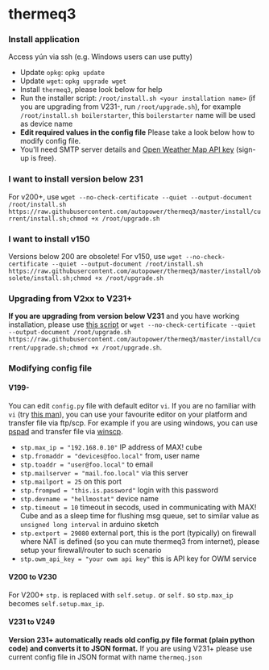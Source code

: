# thermeq3
### Install application
Access yún via ssh (e.g. Windows users can use putty)
* Update `opkg`: `opkg update`
* Update `wget`: `opkg upgrade wget`
* Install `thermeq3`, please look below for help  
* Run the installer script: `/root/install.sh <your installation name>` (if you are upgrading from V231-, run `/root/upgrade.sh`), for example `/root/install.sh boilerstarter`, this `boilerstarter` name will be used as 
device name
* **Edit required values in the config file** Please take a look below how to modify config file. 
* You'll need SMTP server details and [Open Weather Map API key](http://openweathermap.org/appid) (sign-up is free).

### I want to install version below 231
For v200+, use `wget --no-check-certificate --quiet --output-document /root/install.sh https://raw.githubusercontent.com/autopower/thermeq3/master/install/current/install.sh;chmod +x /root/upgrade.sh`

### I want to install v150
Versions below 200 are obsolete! For v150, use `wget --no-check-certificate --quiet --output-document /root/install.sh https://raw.githubusercontent.com/autopower/thermeq3/master/install/obsolete/install.sh;chmod +x /root/upgrade.sh`

### Upgrading from V2xx to V231+
**If you are upgrading from version below V231** and you have working installation, please use [this script](https://github.com/autopower/thermeq3/tree/master/install/current/upgrade.sh) or `wget --no-check-certificate --quiet --output-document /root/upgrade.sh https://raw.githubusercontent.com/autopower/thermeq3/master/install/current/upgrade.sh;chmod +x /root/upgrade.sh`.

### Modifying config file
#### V199-
You can edit `config.py` file with default editor `vi`. If you are no familiar with `vi` (try [this man](https://www.freebsd.org/cgi/man.cgi?vi)), you can use your favourite editor on your platform and transfer file via ftp/scp. For example if you are using windows, you can use [pspad](http://www.pspad.com/en/) and transfer file via [winscp](https://winscp.net/eng/index.php).
* `stp.max_ip = "192.168.0.10"` IP address of MAX! cube
* `stp.fromaddr = "devices@foo.local"` from, user name
* `stp.toaddr = "user@foo.local"` to email 
* `stp.mailserver = "mail.foo.local"` via this server
* `stp.mailport = 25` on this port
* `stp.frompwd = "this.is.password"` login with this password
* `stp.devname = "hellmostat"` device name
* `stp.timeout = 10` timeout in secods, used in communicating with MAX! Cube and as a sleep time for flushing msg queue, set to similar value as `unsigned long interval` in arduino sketch
* `stp.extport = 29080` external port, this is the port (typically) on firewall where NAT is defined (so you can mute thermeq3 from internet), please setup your firewall/router to such scenario
* `stp.owm_api_key = "your owm api key"` this is API key for OWM service

#### V200 to V230
For V200+ `stp.` is replaced with `self.setup.` or `self.` so `stp.max_ip` becomes `self.setup.max_ip`.

#### V231 to V249
**Version 231+ automatically reads old config.py file format (plain python code) and converts it to JSON format.**
If you are using V231+ please use current config file in JSON format with name `thermeq.json`

